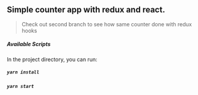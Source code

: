 
## Simple counter app with redux and react.
> Check out second branch to see how same counter done with redux hooks

##### Available Scripts
In the project directory, you can run:

##### `yarn install`
##### `yarn start`

